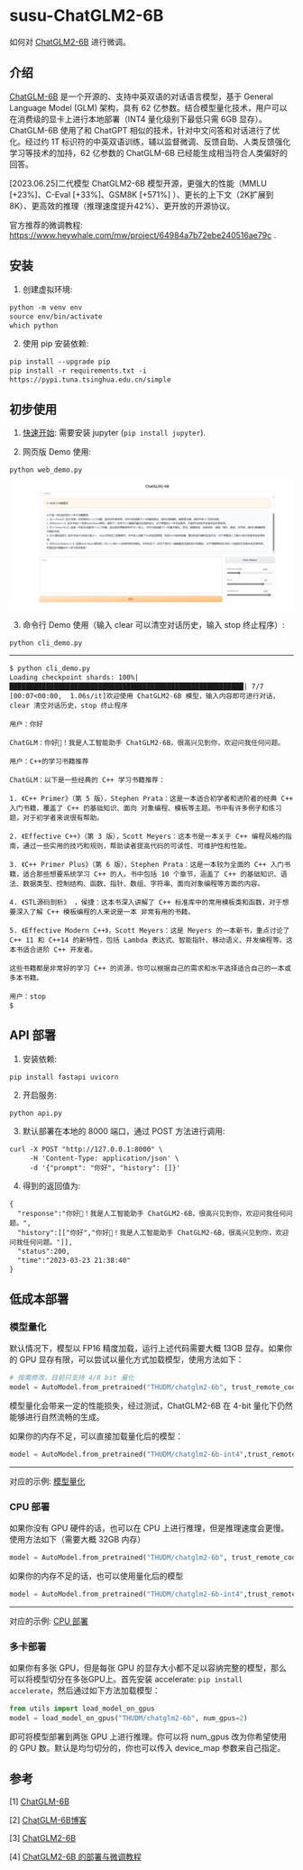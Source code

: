# susu-ChatGLM2-6B

如何对 [ChatGLM2-6B](https://github.com/THUDM/ChatGLM2-6B) 进行微调。

## 介绍

[ChatGLM-6B](https://github.com/THUDM/ChatGLM-6B) 是一个开源的、支持中英双语的对话语言模型，基于 General Language Model (GLM) 架构，具有 62 亿参数。结合模型量化技术，用户可以在消费级的显卡上进行本地部署（INT4 量化级别下最低只需 6GB 显存）。 ChatGLM-6B 使用了和 ChatGPT 相似的技术，针对中文问答和对话进行了优化。经过约 1T 标识符的中英双语训练，辅以监督微调、反馈自助、人类反馈强化学习等技术的加持，62 亿参数的 ChatGLM-6B 已经能生成相当符合人类偏好的回答。

[2023.06.25]二代模型 ChatGLM2-6B 模型开源，更强大的性能（MMLU [+23%]、C-Eval [+33%]、GSM8K [+571%] ）、更长的上下文（2K扩展到8K）、更高效的推理（推理速度提升42%）、更开放的开源协议。

官方推荐的微调教程: https://www.heywhale.com/mw/project/64984a7b72ebe240516ae79c .

## 安装

1. 创建虚拟环境:

```shell
python -m venv env
source env/bin/activate
which python
```

2. 使用 pip 安装依赖:

```shell
pip install --upgrade pip
pip install -r requirements.txt -i https://pypi.tuna.tsinghua.edu.cn/simple
```

## 初步使用

1. [快速开始](./quick_start.ipynb): 需要安装 jupyter (`pip install jupyter`).

2. 网页版 Demo 使用:

```shell
python web_demo.py
```

![](./images/ChatGLM2-6B.png)

3. 命令行 Demo 使用（输入 clear 可以清空对话历史，输入 stop 终止程序）:

```shell
python cli_demo.py
```

---

```shell
$ python cli_demo.py
Loading checkpoint shards: 100%|██████████████████████████████████████████████████████████| 7/7 [00:07<00:00,  1.06s/it]欢迎使用 ChatGLM2-6B 模型，输入内容即可进行对话，clear 清空对话历史，stop 终止程序

用户：你好

ChatGLM：你好👋！我是人工智能助手 ChatGLM2-6B，很高兴见到你，欢迎问我任何问题。

用户：C++的学习书籍推荐

ChatGLM：以下是一些经典的 C++ 学习书籍推荐：

1. 《C++ Primer》（第 5 版），Stephen Prata：这是一本适合初学者和进阶者的经典 C++ 入门书籍，覆盖了 C++ 的基础知识、面向 对象编程、模板等主题。书中有许多例子和练习题，对于初学者来说很有帮助。

2. 《Effective C++》（第 3 版），Scott Meyers：这本书是一本关于 C++ 编程风格的指南，通过一些实用的技巧和规则，帮助读者提高代码的可读性、可维护性和性能。

3. 《C++ Primer Plus》（第 6 版），Stephen Prata：这是一本较为全面的 C++ 入门书籍，适合那些想要系统学习 C++ 的人。书中包括 10 个章节，涵盖了 C++ 的基础知识、语法、数据类型、控制结构、函数、指针、数组、字符串、面向对象编程等方面的内容。

4. 《STL源码剖析》 ，侯捷：这本书深入讲解了 C++ 标准库中的常用模板类和函数，对于想要深入了解 C++ 模板编程的人来说是一本 非常有用的书籍。

5. 《Effective Modern C++》，Scott Meyers：这是 Meyers 的一本新书，重点讨论了 C++ 11 和 C++14 的新特性，包括 Lambda 表达式、智能指针、移动语义、并发编程等。这本书适合进阶 C++ 开发者。

这些书籍都是非常好的学习 C++ 的资源，你可以根据自己的需求和水平选择适合自己的一本或多本书籍。

用户：stop
$
```

## API 部署

1. 安装依赖:

```shell
pip install fastapi uvicorn
```

2. 开启服务:

```shell
python api.py
```

3. 默认部署在本地的 8000 端口，通过 POST 方法进行调用:

```shell
curl -X POST "http://127.0.0.1:8000" \
     -H 'Content-Type: application/json' \
     -d '{"prompt": "你好", "history": []}'
```

4. 得到的返回值为:

```shell
{
  "response":"你好👋！我是人工智能助手 ChatGLM2-6B，很高兴见到你，欢迎问我任何问题。",
  "history":[["你好","你好👋！我是人工智能助手 ChatGLM2-6B，很高兴见到你，欢迎问我任何问题。"]],
  "status":200,
  "time":"2023-03-23 21:38:40"
}
```

## 低成本部署

### 模型量化

默认情况下，模型以 FP16 精度加载，运行上述代码需要大概 13GB 显存。如果你的 GPU 显存有限，可以尝试以量化方式加载模型，使用方法如下：

```python
# 按需修改，目前只支持 4/8 bit 量化
model = AutoModel.from_pretrained("THUDM/chatglm2-6b", trust_remote_code=True).quantize(8).cuda()
```

模型量化会带来一定的性能损失，经过测试，ChatGLM2-6B 在 4-bit 量化下仍然能够进行自然流畅的生成。

如果你的内存不足，可以直接加载量化后的模型：

```python
model = AutoModel.from_pretrained("THUDM/chatglm2-6b-int4",trust_remote_code=True).cuda()
```

---

对应的示例: [模型量化](./quantize.ipynb)

### CPU 部署

如果你没有 GPU 硬件的话，也可以在 CPU 上进行推理，但是推理速度会更慢。使用方法如下（需要大概 32GB 内存）

```python
model = AutoModel.from_pretrained("THUDM/chatglm2-6b", trust_remote_code=True).float()
```

如果你的内存不足的话，也可以使用量化后的模型

```python
model = AutoModel.from_pretrained("THUDM/chatglm2-6b-int4",trust_remote_code=True).float()
```

---

对应的示例: [CPU 部署](./cpu.ipynb)

### 多卡部署

如果你有多张 GPU，但是每张 GPU 的显存大小都不足以容纳完整的模型，那么可以将模型切分在多张GPU上。首先安装 accelerate: `pip install accelerate`，然后通过如下方法加载模型：

```python
from utils import load_model_on_gpus
model = load_model_on_gpus("THUDM/chatglm2-6b", num_gpus=2)
```

即可将模型部署到两张 GPU 上进行推理。你可以将 num_gpus 改为你希望使用的 GPU 数。默认是均匀切分的，你也可以传入 device_map 参数来自己指定。

## 参考

[1] [ChatGLM-6B](https://github.com/THUDM/ChatGLM-6B)

[2] [ChatGLM-6B博客](https://chatglm.cn/blog)

[3] [ChatGLM2-6B](https://github.com/THUDM/ChatGLM2-6B)

[4] [ChatGLM2-6B 的部署与微调教程](https://www.heywhale.com/mw/project/64984a7b72ebe240516ae79c)